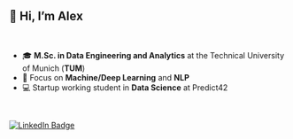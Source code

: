 ## 👋 Hi, I’m Alex

<br>

- 🎓  **M.Sc. in Data Engineering and Analytics** at the Technical University of Munich (**TUM**)
- 🎯  Focus on **Machine/Deep Learning** and **NLP**
- 💻  Startup working student in **Data Science** at Predict42

<br>

[![LinkedIn Badge](https://img.shields.io/badge/LinkedIn-Profile-informational?style=flat&logo=linkedin&logoColor=white&color=0D76A8)](https://www.linkedin.com/in/alexander-kowsik/)
